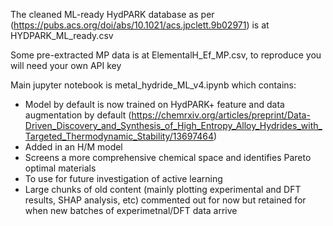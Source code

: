 The cleaned ML-ready HydPARK database as per (https://pubs.acs.org/doi/abs/10.1021/acs.jpclett.9b02971) is at HYDPARK_ML_ready.csv

Some pre-extracted MP data is at ElementalH_Ef_MP.csv, to reproduce you will need your own API key

Main jupyter notebook is metal_hydride_ML_v4.ipynb which contains:
- Model by default is now trained on HydPARK+ feature and data augmentation by default (https://chemrxiv.org/articles/preprint/Data-Driven_Discovery_and_Synthesis_of_High_Entropy_Alloy_Hydrides_with_Targeted_Thermodynamic_Stability/13697464) 
- Added in an H/M model
- Screens a more comprehensive chemical space and identifies Pareto optimal materials
- To use for future investigation of active learning
- Large chunks of old content (mainly plotting experimental and DFT results, SHAP analysis, etc) commented out for now but retained for when new batches of experimetnal/DFT data arrive

